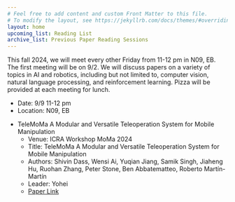 ```yaml
---
# Feel free to add content and custom Front Matter to this file.
# To modify the layout, see https://jekyllrb.com/docs/themes/#overriding-theme-defaults
layout: home
upcoming_list: Reading List
archive_list: Previous Paper Reading Sessions
---
```


This fall 2024, we will meet every other Friday from 11-12 pm in N09, EB. The first meeting will be on 9/2.
We will discuss papers on a variety of topics in AI and robotics, including but not limited to, computer vision, natural language processing, and reinforcement learning.
Pizza will be provided at each meeting for lunch.

- Date: 9/9 11-12 pm
- Location: N09, EB

<!-- Upcoming papers -->

- TeleMoMa A Modular and Versatile Teleoperation System for Mobile Manipulation
    - Venue: ICRA Workshop MoMa 2024
    - Title: TeleMoMa A Modular and Versatile Teleoperation System for Mobile Manipulation
    - Authors: Shivin Dass, Wensi Ai, Yuqian Jiang, Samik Singh, Jiaheng Hu, Ruohan Zhang, Peter Stone, Ben Abbatematteo, Roberto Martín-Martín
    - Leader: Yohei
    - [Paper Link](https://robin-lab.cs.utexas.edu/telemoma-web/)

<!-- - Vision-Language Foundation Models as Effective Robot Imitators
    - Authors: Xinghang Li, Minghuan Liu, Hanbo Zhang, Cunjun Yu, Jie Xu, Hongtao Wu, Chilam Cheang, Ya Jing, Weinan Zhang, Huaping Liu, Hang Li, Tao Kong
    - Venue: Arxiv
    - [Paper Link](https://arxiv.org/abs/2311.01378)


- Diffusion Policy: Visuomotor Policy Learning via Action Diffusion
    - [Paper Link](https://diffusion-policy.cs.columbia.edu/)

- Champion-level drone racing using deep reinforcement learning
    - [Paper Link](https://www.nature.com/articles/s41586-023-06419-4) -->

<!-- Members
- Members:
    - Shiqi Zhang
    - Xiaohan Zhang
    - David DeFazio
    - Yohei Hayamizu
    - Zainab Altaweel
-->